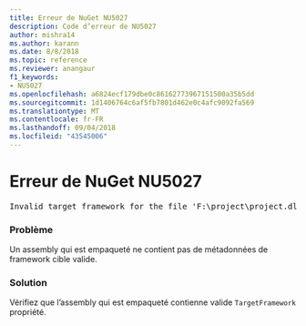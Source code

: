 ```yaml
---
title: Erreur de NuGet NU5027
description: Code d’erreur de NU5027
author: mishra14
ms.author: karann
ms.date: 8/8/2018
ms.topic: reference
ms.reviewer: anangaur
f1_keywords:
- NU5027
ms.openlocfilehash: a6824ecf179dbe0c86162773967151500a35b5dd
ms.sourcegitcommit: 1d1406764c6af5fb7801d462e0c4afc9092fa569
ms.translationtype: MT
ms.contentlocale: fr-FR
ms.lasthandoff: 09/04/2018
ms.locfileid: "43545006"
---
```

# <a name="nuget-error-nu5027"></a>Erreur de NuGet NU5027
<pre>Invalid target framework for the file 'F:\project\project.dll'.</pre>

### <a name="issue"></a>Problème

Un assembly qui est empaqueté ne contient pas de métadonnées de framework cible valide.


### <a name="solution"></a>Solution

Vérifiez que l’assembly qui est empaqueté contienne valide `TargetFramework` propriété.

